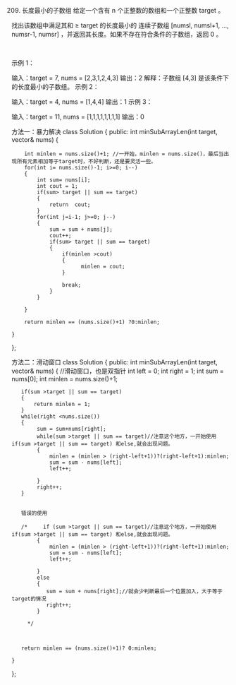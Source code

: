 209. 长度最小的子数组
给定一个含有 n 个正整数的数组和一个正整数 target 。

找出该数组中满足其和 ≥ target 的长度最小的 连续子数组 [numsl, numsl+1, ..., numsr-1, numsr] ，并返回其长度。如果不存在符合条件的子数组，返回 0 。

 

示例 1：

输入：target = 7, nums = [2,3,1,2,4,3]
输出：2
解释：子数组 [4,3] 是该条件下的长度最小的子数组。
示例 2：

输入：target = 4, nums = [1,4,4]
输出：1
示例 3：

输入：target = 11, nums = [1,1,1,1,1,1,1,1]
输出：0
 
方法一：暴力解决
class Solution {
public:
    int minSubArrayLen(int target, vector<int>& nums) {

        int minlen = nums.size()+1; //一开始，minlen = nums.size()，最后当出现所有元素相加等于target时，不好判断，还是要灵活一些。
        for(int i= nums.size()-1; i>=0; i--)
        {
            int sum= nums[i];
            int cout = 1;
            if(sum> target || sum == target)
            {
                return  cout;
            }
            for(int j=i-1; j>=0; j--)
            {
                sum = sum + nums[j];
                cout++;
                if(sum> target || sum == target)
                {
                    if(minlen >cout)
                    {
                          minlen = cout;
                    } 

                    break;               
                } 
            }
            
        }

        return minlen == (nums.size()+1) ?0:minlen;

    }
};


方法二：滑动窗口
class Solution {
public:
    int minSubArrayLen(int target, vector<int>& nums) {
       //滑动窗口，也是双指针
       int left = 0;
       int right = 1;
       int sum = nums[0];
       int minlen = nums.size()+1;

       if(sum >target || sum == target)
       {
           return minlen = 1;
       }
       while(right <nums.size()) 
       {
            sum = sum+nums[right];
            while(sum >target || sum == target)//注意这个地方，一开始使用if(sum >target || sum == target) 和else,就会出现问题。
            {
                minlen = (minlen > (right-left+1))?(right-left+1):minlen;
                sum = sum - nums[left];
                left++;
               
            }
            right++;
       }
       
       
       错误的使用
           
       /*     if (sum >target || sum == target)//注意这个地方，一开始使用if(sum >target || sum == target) 和else,就会出现问题。
            {
                minlen = (minlen > (right-left+1))?(right-left+1):minlen;
                sum = sum - nums[left];
                left++;
               
            }
            else
            {
               sum = sum + nums[right];//就会少判断最后一个位置加入，大于等于target的情况
               right++;
            }
            
         */
       
       

       return minlen == (nums.size()+1)? 0:minlen;

    }
};
